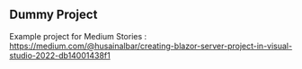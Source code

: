 ## Dummy Project
Example project for Medium Stories : https://medium.com/@husainalbar/creating-blazor-server-project-in-visual-studio-2022-db14001438f1
